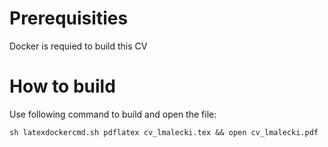 # Prerequisities

Docker is requied to build this CV

# How to build

Use following command to build and open the file:

```sh latexdockercmd.sh pdflatex cv_lmalecki.tex && open cv_lmalecki.pdf```
